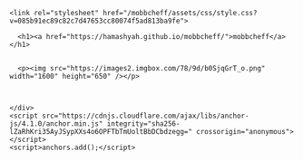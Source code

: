  <!DOCTYPE html>
<html lang="en-US">
  <head>
    <meta charset="UTF-8">
    <meta http-equiv="X-UA-Compatible" content="IE=edge">
    <meta name="viewport" content="width=device-width, initial-scale=1">

<!-- Begin Jekyll SEO tag v2.7.1 -->
<title>mobbcheff</title>
<meta name="generator" content="Jekyll v3.9.0" />
<meta property="og:title" content="mobbcheff" />
<meta property="og:locale" content="en_US" />
<link rel="canonical" href="https://hamashyah.github.io/mobbcheff/" />
<meta property="og:url" content="https://hamashyah.github.io/mobbcheff/" />
<meta property="og:site_name" content="mobbcheff" />
<meta name="twitter:card" content="summary" />
<meta property="twitter:title" content="mobbcheff" />
<script type="application/ld+json">
{"url":"https://hamashyah.github.io/mobbcheff/","headline":"mobbcheff","@type":"WebSite","name":"mobbcheff","@context":"https://schema.org"}</script>
<!-- End Jekyll SEO tag -->

    <link rel="stylesheet" href="/mobbcheff/assets/css/style.css?v=085b91ec89c82c7d47653cc80074f5ad813ba9fe">
  </head>
  <body>
    <div class="container-lg px-3 my-5 markdown-body">
      
      <h1><a href="https://hamashyah.github.io/mobbcheff/">mobbcheff</a></h1>
      

      <p><img src="https://images2.imgbox.com/78/9d/b0SjqGrT_o.png" width="1600" height="650" /></p>


      
    </div>
    <script src="https://cdnjs.cloudflare.com/ajax/libs/anchor-js/4.1.0/anchor.min.js" integrity="sha256-lZaRhKri35AyJSypXXs4o6OPFTbTmUoltBbDCbdzegg=" crossorigin="anonymous"></script>
    <script>anchors.add();</script>
    
  </body>
</html>

